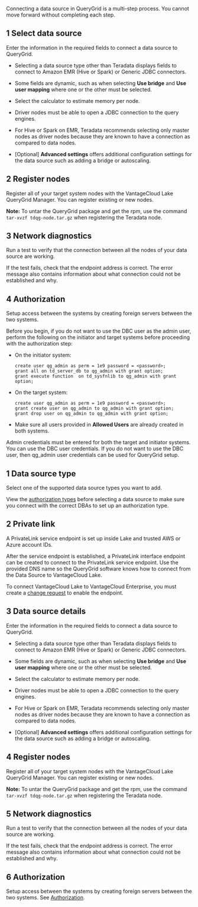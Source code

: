 Connecting a data source in QueryGrid is a multi-step process. You cannot move forward without completing each step.

## 1 Select data source


Enter the information in the required fields to connect a data source to QueryGrid.

-   Selecting a data source type other than Teradata displays fields to connect to Amazon EMR (Hive or Spark) or Generic JDBC connectors.


-   Some fields are dynamic, such as when selecting **Use bridge** and **Use user mapping** where one or the other must be selected.


-   Select the calculator to estimate memory per node.


-   Driver nodes must be able to open a JDBC connection to the query engines.


-   For Hive or Spark on EMR, Teradata recommends selecting only master nodes as driver nodes because they are known to have a connection as compared to data nodes.


-   [Optional] **Advanced settings** offers additional configuration settings for the data source such as adding a bridge or autoscaling.


## 2 Register nodes


Register all of your target system nodes with the VantageCloud Lake QueryGrid Manager. You can register existing or new nodes.

**Note:** To untar the QueryGrid package and get the rpm, use the command `tar-xvzf tdqg-node.tar.gz` when registering the Teradata node.

## 3 Network diagnostics


Run a test to verify that the connection between all the nodes of your data source are working.

If the test fails, check that the endpoint address is correct. The error message also contains information about what connection could not be established and why.

## 4 Authorization


Setup access between the systems by creating foreign servers between the two systems.

Before you begin, if you do not want to use the DBC user as the admin user, perform the following on the initiator and target systems before proceeding with the authorization step:

-   On the initiator system:

    ```
    create user qg_admin as perm = 1e9 password = <password>;
    grant all on td_server_db to qg_admin with grant option;
    grant execute function  on td_sysfnlib to qg_admin with grant option;
    ```


-   On the target system:

    ```
    create user qg_admin as perm = 1e9 password = <password>;
    grant create user on qg_admin to qg_admin with grant option;
    grant drop user on qg_admin to qg_admin with grant option;
    ```


-   Make sure all users provided in **Allowed Users** are already created in both systems.


Admin credentials must be entered for both the target and initiator systems. You can use the DBC user credentials. If you do not want to use the DBC user, then qg_admin user credentials can be used for QueryGrid setup.

## 1 Data source type


Select one of the supported data source types you want to add.

View the [authorization types](mll1689789991657.md) before selecting a data source to make sure you connect with the correct DBAs to set up an authorization type.

## 2 Private link


A PrivateLink service endpoint is set up inside Lake and trusted AWS or Azure account IDs.

After the service endpoint is established, a PrivateLink interface endpoint can be created to connect to the PrivateLink service endpoint. Use the provided DNS name so the QueryGrid software knows how to connect from the Data Source to VantageCloud Lake.

To connect VantageCloud Lake to VantageCloud Enterprise, you must create a [change request](fdy1689789992425.md) to enable the endpoint.

## 3 Data source details


Enter the information in the required fields to connect a data source to QueryGrid.

-   Selecting a data source type other than Teradata displays fields to connect to Amazon EMR (Hive or Spark) or Generic JDBC connectors.


-   Some fields are dynamic, such as when selecting **Use bridge** and **Use user mapping** where one or the other must be selected.


-   Select the calculator to estimate memory per node.


-   Driver nodes must be able to open a JDBC connection to the query engines.


-   For Hive or Spark on EMR, Teradata recommends selecting only master nodes as driver nodes because they are known to have a connection as compared to data nodes.


-   [Optional] **Advanced settings** offers additional configuration settings for the data source such as adding a bridge or autoscaling.


## 4 Register nodes


Register all of your target system nodes with the VantageCloud Lake QueryGrid Manager. You can register existing or new nodes.

**Note:** To untar the QueryGrid package and get the rpm, use the command `tar-xvzf tdqg-node.tar.gz` when registering the Teradata node.

## 5 Network diagnostics


Run a test to verify that the connection between all the nodes of your data source are working.

If the test fails, check that the endpoint address is correct. The error message also contains information about what connection could not be established and why.

## 6 Authorization


Setup access between the systems by creating foreign servers between the two systems. See [Authorization](mll1689789991657.md).

